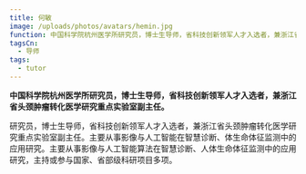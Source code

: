 ```yaml
---
title: 何敏
image: /uploads/photos/avatars/hemin.jpg
function: 中国科学院杭州医学所研究员，博士生导师，省科技创新领军人才入选者，兼浙江省头颈肿瘤转化医学研究重点实验室副主任。
tagsCn: 
  - 导师
tags: 
  - tutor
---
```


**中国科学院杭州医学所研究员，博士生导师，省科技创新领军人才入选者，兼浙江省头颈肿瘤转化医学研究重点实验室副主任。**

研究员，博士生导师，省科技创新领军人才入选者，兼浙江省头颈肿瘤转化医学研究重点实验室副主任。主要从事影像与人工智能在智慧诊断、体生命体征监测中的应用研究。主要从事影像与人工智能算法在智慧诊断、人体生命体征监测中的应用研究，主持或参与国家、省部级科研项目多项。